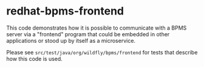 # redhat-bpms-frontend

This code demonstrates how it is possible to communicate with a BPMS server via a "frontend" program that could be embedded in other applications or stood up by itself as a microservice.

Please see `src/test/java/org/wildfly/bpms/frontend` for tests that describe how this code is used.
